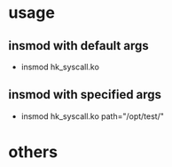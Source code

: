 # usage
## insmod with default args
- insmod hk_syscall.ko
## insmod with specified args
- insmod hk_syscall.ko path="/opt/test/"

# others
